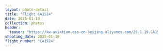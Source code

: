 ```yaml
---
layout: photo-detail
title: "Flight CA1524"
date: 2025-01-19
collection: photos
header:
  teaser: "https://kw-aviation.oss-cn-beijing.aliyuncs.com/25.1.19.CA1524.jpg"
shooting_date: 2025-01-19
flight_number: "CA1524"
---
```


